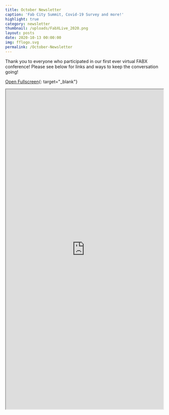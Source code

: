 ```yaml
---
title: October Newsletter
caption: 'Fab City Summit, Covid-19 Survey and more!'
highlight: true
category: newsletter
thumbnail: /uploads/FabXLive_2020.png
layout: posts
date: 2020-10-13 00:00:00
img: fflogo.svg
permalink: /October-Newsletter
---
```


Thank you to everyone who participated in our first ever virtual FABX conference! Please see below for links and ways to keep the conversation going\!

[Open Fullscreen](http://mailchi.mp/fabfoundation.org/the-fab-foundation-october-newsletter-is-here-4512376){: target="_blank"}

<iframe src="http://mailchi.mp/fabfoundation.org/the-fab-foundation-october-newsletter-is-here-4512376" style="max-width: 1024px; width: 100%; margin: 0 auto; height: 1024px"></iframe>